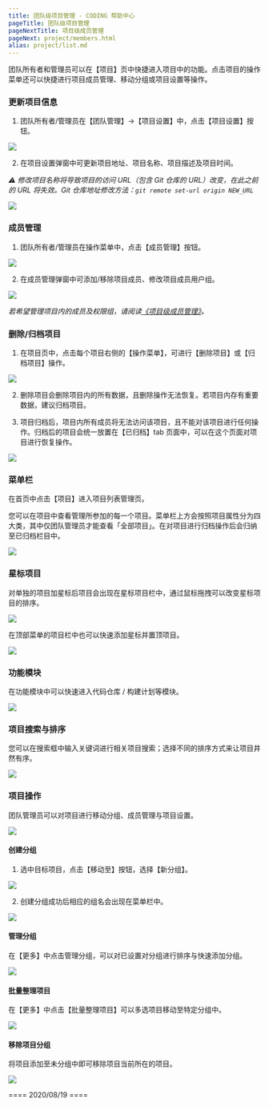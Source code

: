 ```yaml
---
title: 团队级项目管理 - CODING 帮助中心
pageTitle: 团队级项目管理
pageNextTitle: 项目级成员管理
pageNext: project/members.html
alias: project/list.md
---
```


团队所有者和管理员可以在【项目】页中快捷进入项目中的功能。点击项目的操作菜单还可以快捷进行项目成员管理、移动分组或项目设置等操作。

### 更新项目信息

1.  团队所有者/管理员在【团队管理】->【项目设置】中，点击【项目设置】按钮。

![](https://help-assets.codehub.cn/enterprise/20200818172221.png)

2.  在项目设置弹窗中可更新项目地址、项目名称、项目描述及项目时间。

*⚠️ 修改项目名称将导致项目的访问 URL（包含 Git 仓库的 URL）改变，在此之前的 URL 将失效。Git 仓库地址修改方法：`git remote set-url origin NEW_URL`* 

![](https://help-assets.codehub.cn/enterprise/20200818172515.png)

### 成员管理

1.  团队所有者/管理员在操作菜单中，点击【成员管理】按钮。

![](https://help-assets.codehub.cn/enterprise/20200818172641.png)

2.  在成员管理弹窗中可添加/移除项目成员、修改项目成员用户组。

![](https://help-assets.codehub.cn/enterprise/20200818172851.png)

*若希望管理项目内的成员及权限组，请阅读[《项目级成员管理》](/docs/project/members.html)。*

### 删除/归档项目

1.  在项目页中，点击每个项目右侧的【操作菜单】，可进行【删除项目】或【归档项目】操作。

![](https://help-assets.codehub.cn/enterprise/20200819113534.png)

2.  删除项目会删除项目内的所有数据，且删除操作无法恢复。若项目内存有重要数据，建议归档项目。

3.  项目归档后，项目内所有成员将无法访问该项目，且不能对该项目进行任何操作。归档后的项目会统一放置在【已归档】tab 页面中，可以在这个页面对项目进行恢复操作。

![](https://help-assets.codehub.cn/enterprise/20200819114035.png)

### 菜单栏

在首页中点击【项目】进入项目列表管理页。

您可以在项目中查看管理所参加的每一个项目。菜单栏上方会按照项目属性分为四大类，其中仅团队管理员才能查看「全部项目」。在对项目进行归档操作后会归纳至已归档栏目中。

![](https://help-assets.codehub.cn/enterprise/20200604155601.png)

### 星标项目

对单独的项目加星标后项目会出现在星标项目栏中，通过鼠标拖拽可以改变星标项目的排序。

![](https://help-assets.codehub.cn/enterprise/20200604162825.png)

在顶部菜单的项目栏中也可以快速添加星标并置顶项目。

![](https://help-assets.codehub.cn/enterprise/20200604174237.png)

### 功能模块

在功能模块中可以快速进入代码仓库 / 构建计划等模块。

![](https://help-assets.codehub.cn/enterprise/20200604163952.png)

### 项目搜索与排序

您可以在搜索框中输入关键词进行相关项目搜索；选择不同的排序方式来让项目井然有序。

![](https://help-assets.codehub.cn/enterprise/20200604173051.png)

### 项目操作

团队管理员可以对项目进行移动分组、成员管理与项目设置。

![](https://help-assets.codehub.cn/enterprise/20200604164455.png)

#### 创建分组

1.  选中目标项目，点击【移动至】按钮，选择【新分组】。

![](https://help-assets.codehub.cn/enterprise/20200604173824.png)

2.  创建分组成功后相应的组名会出现在菜单栏中。

![](https://help-assets.codehub.cn/enterprise/20200604171001.png)

#### 管理分组

在【更多】中点击管理分组，可以对已设置对分组进行排序与快速添加分组。

![](https://help-assets.codehub.cn/enterprise/20200604171911.png)

#### 批量整理项目

在【更多】中点击【批量整理项目】可以多选项目移动至特定分组中。

![](https://help-assets.codehub.cn/enterprise/20200604172628.png)

#### 移除项目分组

将项目添加至未分组中即可移除项目当前所在的项目。

![](https://help-assets.codehub.cn/enterprise/20200604174416.png)

==== 2020/08/19 ====

